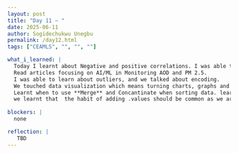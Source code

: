 ```yaml
---
layout: post
title: "Day 11 – "
date: 2025-06-11
author: Sogidechukwu Unegbu
permalink: /day12.html
tags: ["CEAMLS", "", "", ""]

what_i_learned: |  
  Today I learnt about Negative and positive correlations. I was able to do a critique on some articles and learnt how to cite the article being critique, year, author a=name and volume of the book or article.
  Read articles focusing on AI/ML in Monitoring AOD and PM 2.5.
  I was able to learn about outliers, and we talked about encoding.
  We touched data visualization which means turning charts, graphs and plots. Some popular python libraries are Matplotlib, seaborn, plotty, Altair, etc.
  Learnt when to use **Merge** and Concantinate when sorting data. learnt that when merging using "inner" removes all Nan before merging and outer merges and leaves NAn
  we learnt that  the habit of adding .values should be common as we are working 
   
blockers: |
  none

reflection: |
   TBD
---
```


